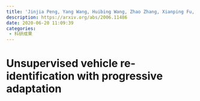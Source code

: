 ```yaml
---
title: 'Jinjia Peng, Yang Wang, Huibing Wang, Zhao Zhang, Xianping Fu, Meng Wang. Unsupervised vehicle re-identification with progressive adaptation[J]. arXiv preprint arXiv:2006.11486, 2020.'
description: https://arxiv.org/abs/2006.11486
date: 2020-06-20 11:09:39
categories:
 - 科研成果
---
```

# Unsupervised vehicle re-identification with progressive adaptation